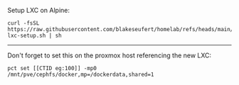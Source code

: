 Setup LXC on Alpine:

```
curl -fsSL https://raw.githubusercontent.com/blakeseufert/homelab/refs/heads/main/CavsLab/alpine-lxc-setup.sh | sh
```

----
Don't forget to set this on the proxmox host referencing the new LXC:
```
pct set [[CTID eg:100]] -mp0 /mnt/pve/cephfs/docker,mp=/dockerdata,shared=1
```
